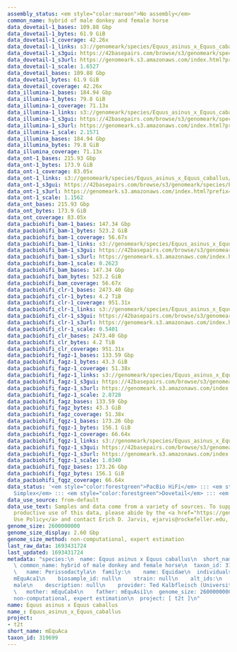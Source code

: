 ```yaml
---
assembly_status: <em style="color:maroon">No assembly</em>
common_name: hybrid of male donkey and female horse
data_dovetail-1_bases: 109.88 Gbp
data_dovetail-1_bytes: 61.9 GiB
data_dovetail-1_coverage: 42.26x
data_dovetail-1_links: s3://genomeark/species/Equus_asinus_x_Equus_caballus/mEquAca1/genomic_data/dovetail/<br>
data_dovetail-1_s3gui: https://42basepairs.com/browse/s3/genomeark/species/Equus_asinus_x_Equus_caballus/mEquAca1/genomic_data/dovetail/
data_dovetail-1_s3url: https://genomeark.s3.amazonaws.com/index.html?prefix=species/Equus_asinus_x_Equus_caballus/mEquAca1/genomic_data/dovetail/
data_dovetail-1_scale: 1.6527
data_dovetail_bases: 109.88 Gbp
data_dovetail_bytes: 61.9 GiB
data_dovetail_coverage: 42.26x
data_illumina-1_bases: 184.94 Gbp
data_illumina-1_bytes: 79.8 GiB
data_illumina-1_coverage: 71.13x
data_illumina-1_links: s3://genomeark/species/Equus_asinus_x_Equus_caballus/mEquAca1/genomic_data/illumina/<br>
data_illumina-1_s3gui: https://42basepairs.com/browse/s3/genomeark/species/Equus_asinus_x_Equus_caballus/mEquAca1/genomic_data/illumina/
data_illumina-1_s3url: https://genomeark.s3.amazonaws.com/index.html?prefix=species/Equus_asinus_x_Equus_caballus/mEquAca1/genomic_data/illumina/
data_illumina-1_scale: 2.1571
data_illumina_bases: 184.94 Gbp
data_illumina_bytes: 79.8 GiB
data_illumina_coverage: 71.13x
data_ont-1_bases: 215.93 Gbp
data_ont-1_bytes: 173.9 GiB
data_ont-1_coverage: 83.05x
data_ont-1_links: s3://genomeark/species/Equus_asinus_x_Equus_caballus/mEquAca1/genomic_data/ont/<br>
data_ont-1_s3gui: https://42basepairs.com/browse/s3/genomeark/species/Equus_asinus_x_Equus_caballus/mEquAca1/genomic_data/ont/
data_ont-1_s3url: https://genomeark.s3.amazonaws.com/index.html?prefix=species/Equus_asinus_x_Equus_caballus/mEquAca1/genomic_data/ont/
data_ont-1_scale: 1.1562
data_ont_bases: 215.93 Gbp
data_ont_bytes: 173.9 GiB
data_ont_coverage: 83.05x
data_pacbiohifi_bam-1_bases: 147.34 Gbp
data_pacbiohifi_bam-1_bytes: 523.2 GiB
data_pacbiohifi_bam-1_coverage: 56.67x
data_pacbiohifi_bam-1_links: s3://genomeark/species/Equus_asinus_x_Equus_caballus/mEquAca1/genomic_data/pacbio_hifi/<br>
data_pacbiohifi_bam-1_s3gui: https://42basepairs.com/browse/s3/genomeark/species/Equus_asinus_x_Equus_caballus/mEquAca1/genomic_data/pacbio_hifi/
data_pacbiohifi_bam-1_s3url: https://genomeark.s3.amazonaws.com/index.html?prefix=species/Equus_asinus_x_Equus_caballus/mEquAca1/genomic_data/pacbio_hifi/
data_pacbiohifi_bam-1_scale: 0.2623
data_pacbiohifi_bam_bases: 147.34 Gbp
data_pacbiohifi_bam_bytes: 523.2 GiB
data_pacbiohifi_bam_coverage: 56.67x
data_pacbiohifi_clr-1_bases: 2473.40 Gbp
data_pacbiohifi_clr-1_bytes: 4.2 TiB
data_pacbiohifi_clr-1_coverage: 951.31x
data_pacbiohifi_clr-1_links: s3://genomeark/species/Equus_asinus_x_Equus_caballus/mEquAca1/genomic_data/pacbio_hifi/<br>
data_pacbiohifi_clr-1_s3gui: https://42basepairs.com/browse/s3/genomeark/species/Equus_asinus_x_Equus_caballus/mEquAca1/genomic_data/pacbio_hifi/
data_pacbiohifi_clr-1_s3url: https://genomeark.s3.amazonaws.com/index.html?prefix=species/Equus_asinus_x_Equus_caballus/mEquAca1/genomic_data/pacbio_hifi/
data_pacbiohifi_clr-1_scale: 0.5401
data_pacbiohifi_clr_bases: 2473.40 Gbp
data_pacbiohifi_clr_bytes: 4.2 TiB
data_pacbiohifi_clr_coverage: 951.31x
data_pacbiohifi_fagz-1_bases: 133.59 Gbp
data_pacbiohifi_fagz-1_bytes: 43.3 GiB
data_pacbiohifi_fagz-1_coverage: 51.38x
data_pacbiohifi_fagz-1_links: s3://genomeark/species/Equus_asinus_x_Equus_caballus/mEquAca1/genomic_data/pacbiohifi_fagz/<br>
data_pacbiohifi_fagz-1_s3gui: https://42basepairs.com/browse/s3/genomeark/species/Equus_asinus_x_Equus_caballus/mEquAca1/genomic_data/pacbiohifi_fagz/
data_pacbiohifi_fagz-1_s3url: https://genomeark.s3.amazonaws.com/index.html?prefix=species/Equus_asinus_x_Equus_caballus/mEquAca1/genomic_data/pacbiohifi_fagz/
data_pacbiohifi_fagz-1_scale: 2.8728
data_pacbiohifi_fagz_bases: 133.59 Gbp
data_pacbiohifi_fagz_bytes: 43.3 GiB
data_pacbiohifi_fagz_coverage: 51.38x
data_pacbiohifi_fqgz-1_bases: 173.26 Gbp
data_pacbiohifi_fqgz-1_bytes: 156.1 GiB
data_pacbiohifi_fqgz-1_coverage: 66.64x
data_pacbiohifi_fqgz-1_links: s3://genomeark/species/Equus_asinus_x_Equus_caballus/mEquAca1/genomic_data/pacbio_hifi/<br>
data_pacbiohifi_fqgz-1_s3gui: https://42basepairs.com/browse/s3/genomeark/species/Equus_asinus_x_Equus_caballus/mEquAca1/genomic_data/pacbio_hifi/
data_pacbiohifi_fqgz-1_s3url: https://genomeark.s3.amazonaws.com/index.html?prefix=species/Equus_asinus_x_Equus_caballus/mEquAca1/genomic_data/pacbio_hifi/
data_pacbiohifi_fqgz-1_scale: 1.0340
data_pacbiohifi_fqgz_bases: 173.26 Gbp
data_pacbiohifi_fqgz_bytes: 156.1 GiB
data_pacbiohifi_fqgz_coverage: 66.64x
data_status: '<em style="color:forestgreen">PacBio HiFi</em> ::: <em style="color:forestgreen">ONT
  Simplex</em> ::: <em style="color:forestgreen">Dovetail</em> ::: <em style="color:forestgreen">Illumina</em>'
data_use_source: from-default
data_use_text: Samples and data come from a variety of sources. To support fair and
  productive use of this data, please abide by the <a href="https://genome10k.soe.ucsc.edu/data-use-policies/">Data
  Use Policy</a> and contact Erich D. Jarvis, ejarvis@rockefeller.edu, with any questions.
genome_size: 2600000000
genome_size_display: 2.60 Gbp
genome_size_method: non-computational, expert estimation
last_raw_data: 1693431724
last_updated: 1693431724
metadata: "species:\n  name: Equus asinus x Equus caballus\n  short_name: mEquAca\n
  \ common_name: hybrid of male donkey and female horse\n  taxon_id: 319699\n  order:\n
  \   name: Perissodactyla\n  family:\n    name: Equidae\n  individuals:\n  - \n    short_name:
  mEquAca1\n    biosample_id: null\n    strain: null\n    alt_ids:\n    - 4285\n    sex:
  male\n    description: null\n    provider: Ted Kalbfleisch (University of Kentucky)\n
  \   mother: mEquCab4\n    father: mEquAsi1\n  genome_size: 2600000000\n  genome_size_method:
  non-computational, expert estimation\n  project: [ t2t ]\n"
name: Equus asinus x Equus caballus
name_: Equus_asinus_x_Equus_caballus
project:
- t2t
short_name: mEquAca
taxon_id: 319699
---
```

